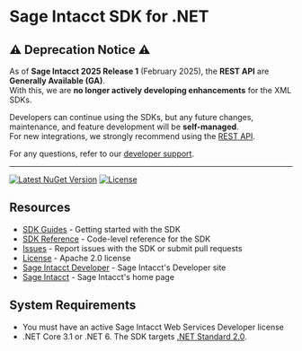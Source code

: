 # Sage Intacct SDK for .NET

## ⚠️ Deprecation Notice ⚠️  

As of **Sage Intacct 2025 Release 1** (February 2025), the **REST API** are **Generally Available (GA)**.  
With this, we are **no longer actively developing enhancements** for the XML SDKs.  

Developers can continue using the SDKs, but any future changes, maintenance, and feature development will be **self-managed**.  
For new integrations, we strongly recommend using the [REST API](https://developer.sage.com/intacct/docs/).

For any questions, refer to our [developer support](https://developer.sage.com/intacct/docs/developer-portal/rest-api-faq/).

---


[![Latest NuGet Version](https://badge.fury.io/nu/Intacct.SDK.svg)](https://www.nuget.org/packages/Intacct.SDK/)
[![License](https://img.shields.io/badge/license-Apache%202-blue.svg)](https://www.nuget.org/packages/Intacct.SDK/)

## Resources

* [SDK Guides][sdk-homepage] - Getting started with the SDK
* [SDK Reference][sdk-reference] - Code-level reference for the SDK
* [Issues][sdk-issues] - Report issues with the SDK or submit pull requests
* [License][sdk-license] - Apache 2.0 license
* [Sage Intacct Developer][ia-developer] - Sage Intacct's Developer site
* [Sage Intacct][intacct] - Sage Intacct's home page

## System Requirements

* You must have an active Sage Intacct Web Services Developer license
* .NET Core 3.1 or .NET 6. The SDK targets [.NET Standard 2.0][dotnet-standard].

[intacct]: http://www.intacct.com
[ia-developer]: https://developer.intacct.com/
[sdk-homepage]: https://developer.intacct.com/tools/sdk-net/
[sdk-reference]: https://intacct.github.io/intacct-sdk-net/annotated.html
[sdk-issues]: https://github.com/Intacct/intacct-sdk-net/issues
[sdk-license]: http://www.apache.org/licenses/LICENSE-2.0
[nuget]: https://www.nuget.org/packages/Intacct.SDK/
[dotnet-standard]: https://docs.microsoft.com/en-us/dotnet/standard/net-standard
